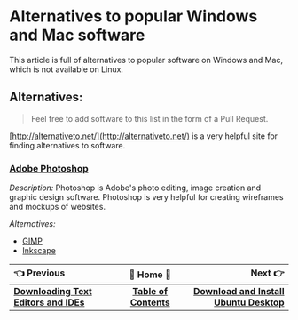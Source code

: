 # Alternatives to popular Windows and Mac software

This article is full of alternatives to popular software on Windows and Mac, which is not available on Linux.

## Alternatives:

> Feel free to add software to this list in the form of a Pull Request.

[http://alternativeto.net/](http://alternativeto.net/) is a very helpful site for finding alternatives to software.

### [Adobe Photoshop](http://www.adobe.com/products/photoshop)

_Description:_ Photoshop is Adobe's photo editing, image creation and graphic design software. Photoshop is very helpful for creating wireframes and mockups of websites.

_Alternatives:_

- [GIMP](https://www.gimp.org/)
- [Inkscape](https://inkscape.org)

:point_left: Previous                                                             |                     :book: Home :book:                     |                                                     Next :point_right:
:-------------------------------------------------------------------------------- | :--------------------------------------------------------: | ---------------------------------------------------------------------:
[**Downloading Text Editors and IDEs**](Ubuntu-Downloading-Text-Editors-and-IDEs) | [**Table of Contents**](Setting-Up-Ubuntu-For-Programming) | [**Download and Install Ubuntu Desktop**](Ubuntu-Download-and-Install)
